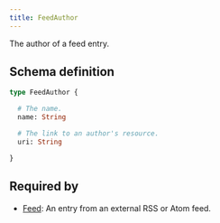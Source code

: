 ```yaml
---
title: FeedAuthor
---
```


The author of a feed entry.

## Schema definition
```graphql
type FeedAuthor {

  # The name.
  name: String

  # The link to an author's resource.
  uri: String

}
```

## Required by
* [Feed](graphql/schema/feed.md): An entry from an external RSS or Atom feed.
